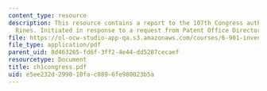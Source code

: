 ```yaml
---
content_type: resource
description: This resource contains a report to the 107th Congress authored by Robert
  Rines. Initiated in response to a request from Patent Office Director James Rogan.
file: https://ol-ocw-studio-app-qa.s3.amazonaws.com/courses/6-901-inventions-and-patents-fall-2005/e5ee232d299010fac0896fe980023b5a_ch1congress.pdf
file_type: application/pdf
parent_uid: 8d463265-fd6f-3ff2-4e44-dd5287cecaef
resourcetype: Document
title: ch1congress.pdf
uid: e5ee232d-2990-10fa-c089-6fe980023b5a
---
```

